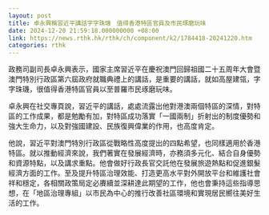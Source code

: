 ```yaml
---
layout: post
title: 卓永興稱習近平講話字字珠璣　值得香港特區官員及市民琢磨玩味
date: 2024-12-20 21:59:18.000000000 +08:00
link: https://news.rthk.hk/rthk/ch/component/k2/1784418-20241220.htm
categories: rthk
---
```


政務司副司長卓永興表示，國家主席習近平在慶祝澳門回歸祖國二十五周年大會暨澳門特別行政區第六屆政府就職典禮上的講話，是重要的講話，就如高屋建瓴，字字珠璣，很值得香港特區官員以至普羅市民琢磨玩味。

卓永興在社交專頁說，習近平的講話，處處流露出他對港澳兩個特區的深情，對特區的工作成果，都是勉勵有加，對特區成功落實「一國兩制」折射出的制度優勢和強大生命力，以及對強國建設、民族復興偉業的作用，也高度肯定。

他說，習近平對澳門特別行政區從戰略性高度提出的四點希望，也同樣適用於香港特區。就以推動經濟來說，我們著實在發展經濟時，亦務須多元化、結合自身優勢和資源特點，以及講求重點。他會做好行政長官交託他在發展旅遊熱點和促進銀髮經濟方面的工作。至及提升特區治理效能、打造更高水平對外開放平台和維護社會祥和穩定，各相關政策局定必賡續並深耕達此期望的工作，他也會秉持這些指導思想，在「地區治理專組」以市民為中心的推行改善社區環境和實現居民嚮往美好生活的工作。
